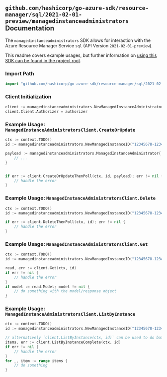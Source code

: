 
## `github.com/hashicorp/go-azure-sdk/resource-manager/sql/2021-02-01-preview/managedinstanceadministrators` Documentation

The `managedinstanceadministrators` SDK allows for interaction with the Azure Resource Manager Service `sql` (API Version `2021-02-01-preview`).

This readme covers example usages, but further information on [using this SDK can be found in the project root](https://github.com/hashicorp/go-azure-sdk/tree/main/docs).

### Import Path

```go
import "github.com/hashicorp/go-azure-sdk/resource-manager/sql/2021-02-01-preview/managedinstanceadministrators"
```


### Client Initialization

```go
client := managedinstanceadministrators.NewManagedInstanceAdministratorsClientWithBaseURI("https://management.azure.com")
client.Client.Authorizer = authorizer
```


### Example Usage: `ManagedInstanceAdministratorsClient.CreateOrUpdate`

```go
ctx := context.TODO()
id := managedinstanceadministrators.NewManagedInstanceID("12345678-1234-9876-4563-123456789012", "example-resource-group", "managedInstanceValue")

payload := managedinstanceadministrators.ManagedInstanceAdministrator{
	// ...
}


if err := client.CreateOrUpdateThenPoll(ctx, id, payload); err != nil {
	// handle the error
}
```


### Example Usage: `ManagedInstanceAdministratorsClient.Delete`

```go
ctx := context.TODO()
id := managedinstanceadministrators.NewManagedInstanceID("12345678-1234-9876-4563-123456789012", "example-resource-group", "managedInstanceValue")

if err := client.DeleteThenPoll(ctx, id); err != nil {
	// handle the error
}
```


### Example Usage: `ManagedInstanceAdministratorsClient.Get`

```go
ctx := context.TODO()
id := managedinstanceadministrators.NewManagedInstanceID("12345678-1234-9876-4563-123456789012", "example-resource-group", "managedInstanceValue")

read, err := client.Get(ctx, id)
if err != nil {
	// handle the error
}
if model := read.Model; model != nil {
	// do something with the model/response object
}
```


### Example Usage: `ManagedInstanceAdministratorsClient.ListByInstance`

```go
ctx := context.TODO()
id := managedinstanceadministrators.NewManagedInstanceID("12345678-1234-9876-4563-123456789012", "example-resource-group", "managedInstanceValue")

// alternatively `client.ListByInstance(ctx, id)` can be used to do batched pagination
items, err := client.ListByInstanceComplete(ctx, id)
if err != nil {
	// handle the error
}
for _, item := range items {
	// do something
}
```
